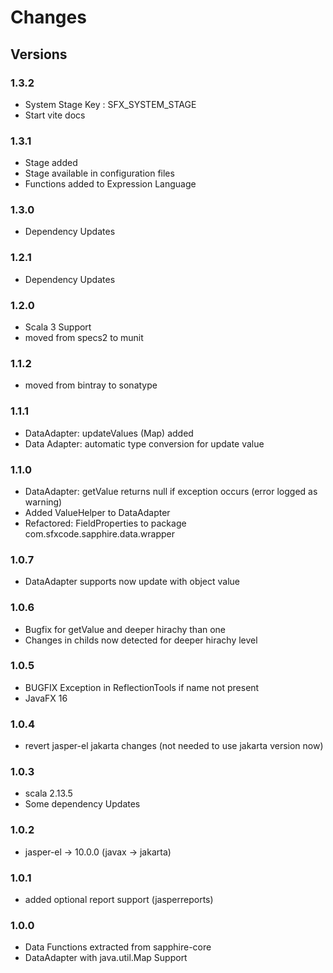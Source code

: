 # Changes

## Versions

### 1.3.2
* System Stage Key : SFX_SYSTEM_STAGE
* Start vite docs

### 1.3.1
* Stage added
* Stage available in configuration files
* Functions added to Expression Language

### 1.3.0
* Dependency Updates

### 1.2.1
* Dependency Updates

### 1.2.0
* Scala 3 Support
* moved from specs2 to munit

### 1.1.2
* moved from bintray to sonatype

### 1.1.1
* DataAdapter: updateValues (Map) added
* Data Adapter: automatic type conversion for update value

### 1.1.0
* DataAdapter: getValue returns null if exception occurs (error logged as warning)
* Added ValueHelper to DataAdapter
* Refactored: FieldProperties to package com.sfxcode.sapphire.data.wrapper

### 1.0.7
* DataAdapter supports now update with object value

### 1.0.6
* Bugfix for getValue and deeper hirachy than one
* Changes in childs now detected for deeper hirachy level

### 1.0.5
* BUGFIX Exception in ReflectionTools if name not present
* JavaFX 16

### 1.0.4
* revert jasper-el jakarta changes (not needed to use jakarta version now)

### 1.0.3
* scala 2.13.5
* Some dependency Updates

### 1.0.2
* jasper-el -> 10.0.0 (javax -> jakarta)

### 1.0.1
* added optional report support (jasperreports)

### 1.0.0
* Data Functions extracted from sapphire-core
* DataAdapter with java.util.Map Support

